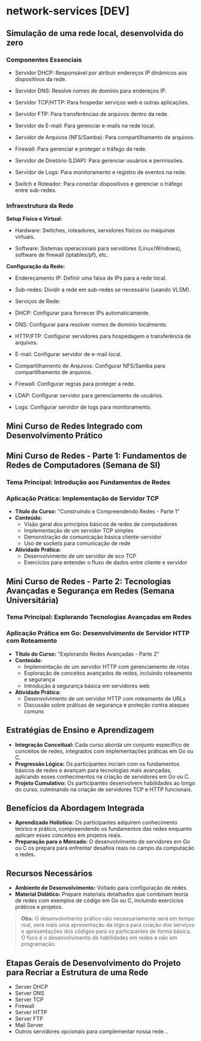 # network-services [DEV]

## Simulação de uma rede local, desenvolvida do zero

### Componentes Essenciais
- Servidor DHCP: Responsável por atribuir endereços IP dinâmicos aos dispositivos da rede.
  
- Servidor DNS: Resolve nomes de domínio para endereços IP.

- Servidor TCP/HTTP: Para hospedar serviços web e outras aplicações.

- Servidor FTP: Para transferências de arquivos dentro da rede.

- Servidor de E-mail: Para gerenciar e-mails na rede local.

- Servidor de Arquivos (NFS/Samba): Para compartilhamento de arquivos.

- Firewall: Para gerenciar e proteger o tráfego de rede.

- Servidor de Diretório (LDAP): Para gerenciar usuários e permissões.

- Servidor de Logs: Para monitoramento e registro de eventos na rede.

- Switch e Roteador: Para conectar dispositivos e gerenciar o tráfego entre sub-redes.

### Infraestrutura da Rede

**Setup Físico e Virtual:**
  
  - Hardware: Switches, roteadores, servidores físicos ou máquinas virtuais.
  
  - Software: Sistemas operacionais para servidores (Linux/Windows), software de firewall (iptables/pf), etc.
    
**Configuração da Rede:**
  - Endereçamento IP: Definir uma faixa de IPs para a rede local.

  - Sub-redes: Dividir a rede em sub-redes se necessário (usando VLSM).
  
  - Serviços de Rede:
  
  - DHCP: Configurar para fornecer IPs automaticamente.
  
  - DNS: Configurar para resolver nomes de domínio localmente.
  
  - HTTP/FTP: Configurar servidores para hospedagem e transferência de arquivos.
  
  - E-mail: Configurar servidor de e-mail local.
  
  - Compartilhamento de Arquivos: Configurar NFS/Samba para compartilhamento de arquivos.
  
  - Firewall: Configurar regras para proteger a rede.
  
  - LDAP: Configurar servidor para gerenciamento de usuários.
  
  - Logs: Configurar servidor de logs para monitoramento.

## Mini Curso de Redes Integrado com Desenvolvimento Prático

## Mini Curso de Redes - Parte 1: Fundamentos de Redes de Computadores (Semana de SI)
### Tema Principal: Introdução aos Fundamentos de Redes
### Aplicação Prática: Implementação de Servidor TCP
- **Título do Curso:** "Construindo e Compreendendo Redes - Parte 1"
- **Conteúdo:**
  - Visão geral dos princípios básicos de redes de computadores
  - Implementação de um servidor TCP simples
  - Demonstração de comunicação básica cliente-servidor
  - Uso de sockets para comunicação de rede
- **Atividade Prática:**
  - Desenvolvimento de um servidor de eco TCP
  - Exercícios para entender o fluxo de dados entre cliente e servidor

## Mini Curso de Redes - Parte 2: Tecnologias Avançadas e Segurança em Redes (Semana Universitária)
### Tema Principal: Explorando Tecnologias Avançadas em Redes
### Aplicação Prática em Go: Desenvolvimento de Servidor HTTP com Roteamento
- **Título do Curso:** "Explorando Redes Avançadas - Parte 2"
- **Conteúdo:**
  - Implementação de um servidor HTTP com gerenciamento de rotas
  - Exploração de conceitos avançados de redes, incluindo roteamento e segurança
  - Introdução à segurança básica em servidores web
- **Atividade Prática:**
  - Desenvolvimento de um servidor HTTP com roteamento de URLs
  - Discussão sobre práticas de segurança e proteção contra ataques comuns

## Estratégias de Ensino e Aprendizagem
- **Integração Conceitual:** Cada curso aborda um conjunto específico de conceitos de redes, integrados com implementações práticas em Go ou C.
- **Progressão Lógica:** Os participantes iniciam com os fundamentos básicos de redes e avançam para tecnologias mais avançadas, aplicando esses conhecimentos na criação de servidores em Go ou C.
- **Projeto Cumulativo:** Os participantes desenvolvem habilidades ao longo do curso, culminando na criação de servidores TCP e HTTP funcionais.

## Benefícios da Abordagem Integrada
- **Aprendizado Holístico:** Os participantes adquirem conhecimento teórico e prático, compreendendo os fundamentos das redes enquanto aplicam esses conceitos em projetos reais.
- **Preparação para o Mercado:** O desenvolvimento de servidores em Go ou C os prepara para enfrentar desafios reais no campo da computação e redes.

## Recursos Necessários
- **Ambiente de Desenvolvimento:** Voltado para configuração de redes.
- **Material Didático:** Prepare materiais detalhados que combinam teoria de redes com exemplos de código em Go ou C, incluindo exercícios práticos e projetos.

> **Obs:** O desenvolvimento prático não necessariamente será em tempo real, será mais uma apresentação da lógica para criação dos serviços e apresentações dos códigos para os participantes de forma básica. O foco é o desenvolvimento de habilidades em redes e não em programação.

## Etapas Gerais de Desenvolvimento do Projeto para Recriar a Estrutura de uma Rede
- Server DHCP
- Server DNS
- Server TCP
- Firewall
- Server HTTP
- Server FTP
- Mail Server
- Outros servidores opcionais para complementar nossa rede...


